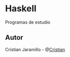 Haskell
=======

Programas de estudio

Autor
-------

Cristian Jaramillo - @[Cristian](https://twitter.com/CristianOmarJar)
